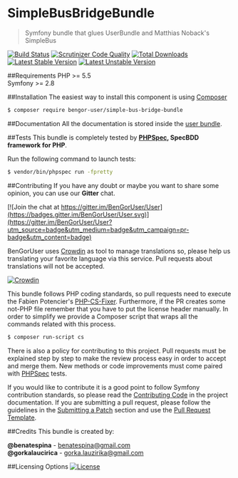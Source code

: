 # SimpleBusBridgeBundle
> Symfony bundle that glues UserBundle and Matthias Noback's SimpleBus

[![Build Status](https://travis-ci.org/BenGorUser/SimpleBusBridgeBundle.svg?branch=master)](https://travis-ci.org/BenGorUser/SimpleBusBridgeBundle)
[![Scrutinizer Code Quality](https://scrutinizer-ci.com/g/BenGorUser/SimpleBusBridgeBundle/badges/quality-score.png?b=master)](https://scrutinizer-ci.com/g/BenGorUser/SimpleBusBridgeBundle/?branch=master)
[![Total Downloads](https://poser.pugx.org/bengor-user/simple-bus-bridge-bundle/downloads)](https://packagist.org/packages/bengor-user/simple-bus-bridge-bundle/)
[![Latest Stable Version](https://poser.pugx.org/bengor-user/simple-bus-bridge-bundle/v/stable.svg)](https://packagist.org/packages/bengor-user/simple-bus-bridge-bundle/)
[![Latest Unstable Version](https://poser.pugx.org/bengor-user/simple-bus-bridge-bundle/v/unstable.svg)](https://packagist.org/packages/bengor-user/simple-bus-bridge-bundle/)

##Requirements
PHP >= 5.5</br>
Symfony >= 2.8 

##Installation
The easiest way to install this component is using [Composer][6]
```bash
$ composer require bengor-user/simple-bus-bridge-bundle
```

##Documentation
All the documentation is stored inside the [user bundle](https://github.com/BenGorUser/UserBundle/blob/master/docs/index.md).

##Tests
This bundle is completely tested by **[PHPSpec][1], SpecBDD framework for PHP**.

Run the following command to launch tests:
```bash
$ vendor/bin/phpspec run -fpretty
```

##Contributing
If you have any doubt or maybe you want to share some opinion, you can use our **Gitter** chat.

[![Join the chat at https://gitter.im/BenGorUser/User](https://badges.gitter.im/BenGorUser/User.svg)](https://gitter.im/BenGorUser/User?utm_source=badge&utm_medium=badge&utm_campaign=pr-badge&utm_content=badge)

BenGorUser uses [Crowdin][7] as tool to manage translations so, please help us translating your favorite language
via this service. Pull requests about translations will not be accepted.

[![Crowdin](https://d322cqt584bo4o.cloudfront.net/bengoruser/localized.svg)](https://crowdin.com/project/bengoruser)

This bundle follows PHP coding standards, so pull requests need to execute the Fabien Potencier's [PHP-CS-Fixer][5].
Furthermore, if the PR creates some not-PHP file remember that you have to put the license header manually. In order
to simplify we provide a Composer script that wraps all the commands related with this process.
```bash
$ composer run-script cs
```

There is also a policy for contributing to this project. Pull requests must be explained step by step to make the
review process easy in order to accept and merge them. New methods or code improvements must come paired with
[PHPSpec][1] tests.

If you would like to contribute it is a good point to follow Symfony contribution standards, so please read the
[Contributing Code][2] in the project documentation. If you are submitting a pull request, please follow the guidelines
in the [Submitting a Patch][3] section and use the [Pull Request Template][4].

##Credits
This bundle is created by:
>
**@benatespina** - [benatespina@gmail.com](mailto:benatespina@gmail.com)<br>
**@gorkalaucirica** - [gorka.lauzirika@gmail.com](mailto:gorka.lauzirika@gmail.com)

##Licensing Options
[![License](https://poser.pugx.org/bengor-user/simple-bus-bridge-bundle/license.svg)](https://github.com/BenGorUser/SimpleBusBridgeBundle/blob/master/LICENSE)

[1]: http://www.phpspec.net/
[2]: http://symfony.com/doc/current/contributing/code/index.html
[3]: http://symfony.com/doc/current/contributing/code/patches.html#check-list
[4]: http://symfony.com/doc/current/contributing/code/patches.html#make-a-pull-request
[5]: http://cs.sensiolabs.org/
[6]: http://getcomposer.org
[7]: https://crowdin.com/
